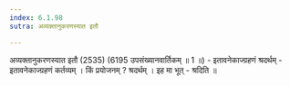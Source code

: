 ```yaml
---
index: 6.1.98
sutra: अव्यक्तानुकरणस्यात इतौ

---
```

 अव्यक्तानुकरणस्यात इतौ (2535) (6195 उपसंख्यानवार्तिकम् ॥ 1 ॥) - इतावनेकाज्ग्रहणं श्रदर्थम् - इतावनेकाज्ग्रहणं कर्तव्यम् । किं प्रयोजनम् ? श्रदर्थम् । इह मा भूत्  -  श्रदिति ॥ 